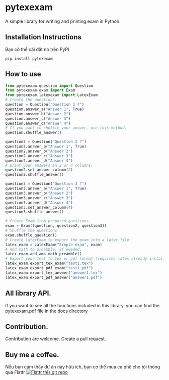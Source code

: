 # pytexexam

A simple library for writing and printing exam in Python.

## Installation Instructions
Bạn có thể cài đặt nó trên PyPI
```shell
pip install pytexexam
```

## How to use
```python
from pytexexam.question import Question
from pytexexam.exam import Exam
from pytexexam.latexexam import LatexExam
# Create the questions.
question = Question("Question 1 ?")
question.answer_a("Answer 1", True)
question.answer_b("Answer 2")
question.answer_c("Answer 3")
question.answer_d("Answer 4")
# If you want to shuffle your answer, use this method.
question.shuffle_answer()

question2 = Question("Question 2 ?")
question2.answer_a("Answer 1", True)
question2.answer_b("Answer 2")
question2.answer_c("Answer 3")
question2.answer_d("Answer 4")
# print your answers in 2 or 4 columns.
question2.set_answer_column(2)
question2.shuffle_answer()

question3 = Question("Question 3 ?")
question3.answer_a("Answer 1", True)
question3.answer_b("Answer 2")
question3.answer_c("Answer 3")
question3.answer_d("Answer 4")
question3.set_answer_column(4)
question3.shuffle_answer()

# Create Exam from prepared questions. 
exam = Exam([question, question2, question3])
# Shuffle the questions.
exam.shuffle_question()
# Create LatexExam to export the exam into a latex file.
latex_exam = LatexExam("Simple exam", exam)
# Add math to preamble, if needed.
latex_exam.add_ams_math_preamble()
# Export your test to tex or pdf format (requires latex already installed.
latex_exam.export_tex_exam("test1.tex")
latex_exam.export_pdf_exam("test1.pdf")
latex_exam.export_tex_answer("answer1.tex")
latex_exam.export_pdf_answer("answer1.pdf")
```

## All library API.
If you want to see all the functions included in this library, you can find the pytexexam.pdf file
 in the docs directory
## Contribution.
Contribution are welcome. Create a pull request.
## Buy me a coffee.
Nếu bạn cảm thấy dự án này hữu ích, bạn có thể mua cà phê cho tôi thông qua Flattr [![Flattr this
 git
 repo](http://api.flattr.com/button/flattr-badge-large.png)](https://flattr.com/@vungocbinh)

